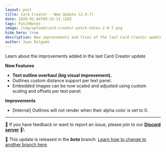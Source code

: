 ```yaml
---
layout: post
title: Card Creator - New Update (2.9.7)
date: 2020-02-04T09:32:13.128Z
tags: PatchNotes
image: /img/upload/card-creator-patch-notes-2-9-7.png
hide_hero: true
description: New improvements and fixes of the last Card Creator update!
author: Juan Delgado
---
```

Learn about the improvements added in the last Card Creator update

**New Features**

* **Text outline overhaul (big visual improvement).**
* Outlines custom distance support per text panel.
* Embedded images can be now scaled and adjusted using custom scaling and offsets per text panel.



**Improvements**

* \[Internal] Outlines will not render when their alpha color is set to 0.


---

📌 If you have feedback or want to report an issue, please join to our **[Discord server](http://discord.gg/pixelatto)** 💬\

📌 This update is released in the ***beta*** branch. [Learn how to change to another branch here](/blog/beta-and-legacy-versions).